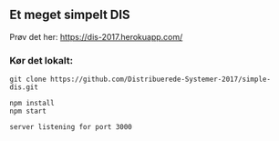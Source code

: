 ## Et meget simpelt DIS

Prøv det her: https://dis-2017.herokuapp.com/

### Kør det lokalt:
```
git clone https://github.com/Distribuerede-Systemer-2017/simple-dis.git

npm install
npm start

server listening for port 3000
```
